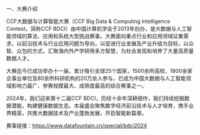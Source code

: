 一、大赛介绍

  CCF大数据与计算智能大赛（CCF Big Data & Computing Intelligence Contest，简称CCF BDCI）由中国计算机学会于2013年创办，是大数据与人工智能领域的算法、应用和系统大型挑战赛事。大赛面向重点行业和应用领域征集需求，以前沿技术与行业应用问题为导向，以促进行业发展及产业升级为目标，以众智、众包的方式，汇聚海内外产学研用多方智慧，为社会发现和培养了大量高质量数据人才。

  大赛迄今已成功举办十一届，累计吸引全球25个国家，1500余所高校、1800余家企事业单位及80余所科研机构的20万余人参与，已成为中国大数据与人工智能领域影响力最广、参赛规模最大、成熟度最高的综合赛事之一。

  2024年，我们迎来第十二届CCF BDCI，历经十余年深耕细作，我们持续挖掘数据潜能，构建健康数据生态。本届盛会聚焦数字经济前沿技术与人才培育，携手业界精英，共推大数据技术及产业蓬勃发展，开启智能新篇章。

  赛事链接：https://www.datafountain.cn/special/bdci2024

